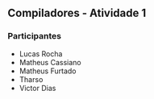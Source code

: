 <h2>Compiladores - Atividade 1</h2>

<h3>Participantes</h3>
<ul>
        <li>Lucas Rocha</li>
        <li>Matheus Cassiano</li>
        <li>Matheus Furtado</li>        
        <li>Tharso</li>
        <li>Victor Dias</li>
</ul>

